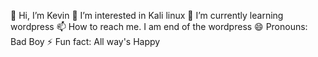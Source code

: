  👋 Hi, I’m Kevin
 👀 I’m interested in Kali linux
 🌱 I’m currently learning wordpress
 📫 How to reach me. I am end of the wordpress
 😄 Pronouns: Bad Boy
 ⚡ Fun fact: All way's Happy

<!---
This is my current position in my filed
I injoing to learn new things and also i Like coding
--->
